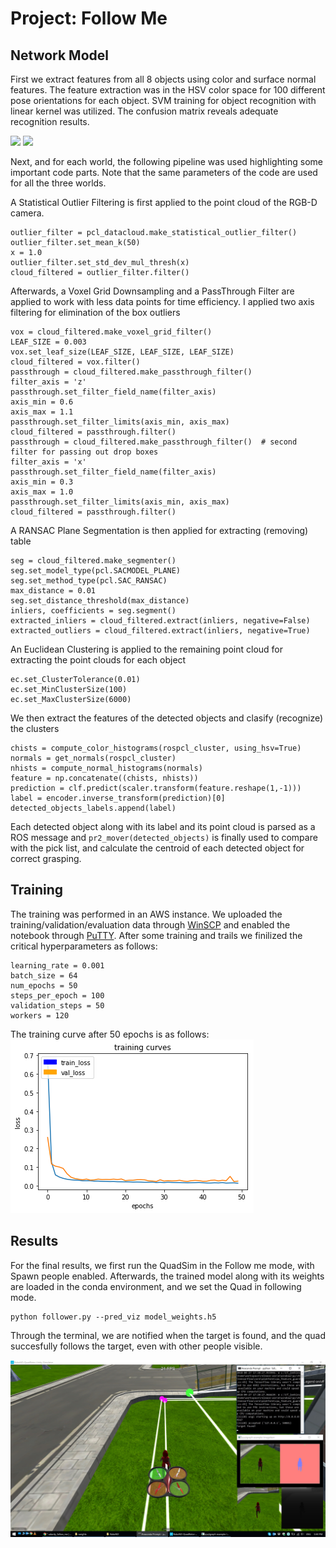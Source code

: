 # Project: Follow Me

[//]: # (Image References)

[image1]: ./misc/output_19_99.png
[image2]: ./misc/output_26_0.png
[image3]: ./misc/output_27_0.png
[image4]: ./misc/output_28_0.png
[image5]: ./misc/follow_me.jpg

## Network Model

First we extract features from all 8 objects using color and surface normal features. The feature extraction was in the HSV color space for 100 different pose orientations for each object. SVM training for object recognition with linear kernel was utilized. The confusion matrix reveals adequate recognition results.



<img src="./misc/figure_1.png" width="425"/> <img src="./misc/figure_2.png" width="425"/> 

Next, and for each world, the following pipeline was used highlighting some important code parts. Note that the same parameters of the code are used for all the three worlds.

A Statistical Outlier Filtering is first applied to the point cloud of the RGB-D camera.
```
outlier_filter = pcl_datacloud.make_statistical_outlier_filter()
outlier_filter.set_mean_k(50)
x = 1.0
outlier_filter.set_std_dev_mul_thresh(x)
cloud_filtered = outlier_filter.filter() 
```
Afterwards, a Voxel Grid Downsampling and a PassThrough Filter are applied to work with less data points for time efficiency. I applied two axis filtering for elimination of the box outliers
```
vox = cloud_filtered.make_voxel_grid_filter()
LEAF_SIZE = 0.003
vox.set_leaf_size(LEAF_SIZE, LEAF_SIZE, LEAF_SIZE)
cloud_filtered = vox.filter()
passthrough = cloud_filtered.make_passthrough_filter()
filter_axis = 'z'
passthrough.set_filter_field_name(filter_axis)
axis_min = 0.6
axis_max = 1.1
passthrough.set_filter_limits(axis_min, axis_max)
cloud_filtered = passthrough.filter()
passthrough = cloud_filtered.make_passthrough_filter()  # second filter for passing out drop boxes
filter_axis = 'x'
passthrough.set_filter_field_name(filter_axis)
axis_min = 0.3
axis_max = 1.0
passthrough.set_filter_limits(axis_min, axis_max)
cloud_filtered = passthrough.filter()
```
A RANSAC Plane Segmentation is then applied for extracting (removing) table
```
seg = cloud_filtered.make_segmenter()
seg.set_model_type(pcl.SACMODEL_PLANE)
seg.set_method_type(pcl.SAC_RANSAC)
max_distance = 0.01
seg.set_distance_threshold(max_distance)
inliers, coefficients = seg.segment()
extracted_inliers = cloud_filtered.extract(inliers, negative=False)
extracted_outliers = cloud_filtered.extract(inliers, negative=True)
```
An Euclidean Clustering is applied to the remaining point cloud for extracting the point clouds for each object
```
ec.set_ClusterTolerance(0.01)
ec.set_MinClusterSize(100)
ec.set_MaxClusterSize(6000)
```
We then extract the features of the detected objects and clasify (recognize) the clusters 
```
chists = compute_color_histograms(rospcl_cluster, using_hsv=True)
normals = get_normals(rospcl_cluster)
nhists = compute_normal_histograms(normals)
feature = np.concatenate((chists, nhists))
prediction = clf.predict(scaler.transform(feature.reshape(1,-1)))
label = encoder.inverse_transform(prediction)[0]
detected_objects_labels.append(label)
```

Each detected object along with its label and its point cloud is parsed as a ROS message and `pr2_mover(detected_objects)` is finally used to compare with the pick list, and calculate the centroid of each detected object for correct grasping.

## Training

The training was performed in an AWS instance. We uploaded the training/validation/evaluation data through [WinSCP](https://winscp.net/eng/index.php) and enabled the notebook through [PuTTY](https://www.putty.org/).
After some training and trails we finilized the critical hyperparameters as follows:

```
learning_rate = 0.001
batch_size = 64
num_epochs = 50
steps_per_epoch = 100
validation_steps = 50
workers = 120
```
The training curve after 50 epochs is as follows:
![alt text][image1]

## Results 
For the final results, we first run the QuadSim in the Follow me mode, with Spawn people enabled.
Afterwards, the trained model along with its weights are loaded in the conda environment, and we set the Quad in following mode.
````
python follower.py --pred_viz model_weights.h5
````
Through the terminal, we are notified when the target is found, and the quad succesfully follows the target, even with other people visible. 


![alt text][image5]


 



